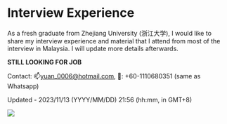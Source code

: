 # Interview Experience
As a fresh graduate from Zhejiang University (浙江大学), I would like to share my interview experience and material that I attend from most of the interview in Malaysia. I will update more details afterwards.



**STILL LOOKING FOR JOB**

Contact: 📫yuan_0006@hotmail.com, 📱: +60-1110680351 (same as Whatsapp)

Updated - 2023/11/13 (YYYY/MM/DD) 21:56 (hh:mm, in GMT+8)

![](https://api.visitorbadge.io/api/VisitorHit?user=West-Circle&repo=InterviewMaterial&countColor=%237B1E7A)
